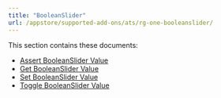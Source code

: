 ```yaml
---
title: "BooleanSlider"
url: /appstore/supported-add-ons/ats/rg-one-booleanslider/
---
```


This section contains these documents:

* [Assert BooleanSlider Value](/appstore/supported-add-ons/ats/rg-one-assert-booleanslider-value/)
* [Get BooleanSlider Value](/appstore/supported-add-ons/ats/rg-one-get-booleanslider-value/)
* [Set BooleanSlider Value](/appstore/supported-add-ons/ats/rg-one-set-booleanslider-value/)
* [Toggle BooleanSlider Value](/appstore/supported-add-ons/ats/rg-one-toggle-booleanslider-value/)
